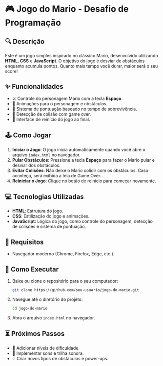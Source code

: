 # 🎮 Jogo do Mario - Desafio de Programação

## 🔍 Descrição

Este é um jogo simples inspirado no clássico Mario, desenvolvido utilizando **HTML**, **CSS** e **JavaScript**. O objetivo do jogo é desviar de obstáculos enquanto acumula pontos. Quanto mais tempo você durar, maior será o seu score!

## ✨ Funcionalidades

- ⚔️ Controle do personagem Mario com a tecla **Espaço**.
- 🌠 Animações para o personagem e obstáculos.
- 🔢 Sistema de pontuação baseado no tempo de sobrevivência.
- 🚫 Detecção de colisão com game over.
- 🔁 Interface de reinício do jogo ao final.

## 🕹️ Como Jogar

1. **Iniciar o Jogo**: O jogo inicia automaticamente quando você abre o arquivo `index.html` no navegador.
2. **Pular Obstáculos**: Pressione a tecla **Espaço** para fazer o Mario pular e desviar dos obstáculos.
3. **Evitar Colisões**: Não deixe o Mario colidir com os obstáculos. Caso aconteça, será exibida a tela de Game Over.
4. **Reiniciar o Jogo**: Clique no botão de reinício para começar novamente.

## 💻 Tecnologias Utilizadas

- **HTML**: Estrutura do jogo.
- **CSS**: Estilização do jogo e animações.
- **JavaScript**: Lógica do jogo, como controle do personagem, detecção de colisões e sistema de pontuação.


## 🔧 Requisitos

- Navegador moderno (Chrome, Firefox, Edge, etc.).

## 🔄 Como Executar

1. Baixe ou clone o repositório para o seu computador:
   ```bash
   git clone https://github.com/seu-usuario/jogo-do-mario.git
   ```
2. Navegue até o diretório do projeto:
   ```bash
   cd jogo-do-mario
   ```
3. Abra o arquivo `index.html` no navegador.


## ⏳ Próximos Passos

- 🚀 Adicionar níveis de dificuldade.
- 🎵 Implementar sons e trilha sonora.
- 💡 Criar novos tipos de obstáculos e power-ups.

